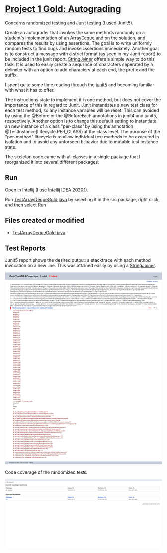 # [Project 1 Gold: Autograding](https://sp19.datastructur.es/materials/proj/proj1gold/proj1gold)

Concerns randomized testing and Junit testing (I used Junit5). 

Create an autograder that invokes the same methods randomly on a student's implementation of an ArrayDeque
and on the solution, and compares the results by using assertions. The goal is to write uniformly random tests to find bugs 
and invoke assertions immediately. Another goal is to construct a message with a strict format (as seen in my Junit
report) to be included in the junit report.
[StringJoiner](https://docs.oracle.com/javase/8/docs/api/java/util/StringJoiner.html) offers a simple way to do this task. 
It is used to easily create a sequence of characters seperated by a delimiter with an option to add characters at each end, the prefix and the suffix.


I spent quite some time reading through the [junit5](https://junit.org/junit5/docs/current/user-guide/#writing-tests-test-instance-lifecycle)
	and becoming familiar with what it has to offer. 

The instructions state to implement it in one method, but does not cover the importance of this in regard to Junit. 
Junit instantiates a new test class for each test method, so any instance variables will be reset. This can avoided
by using the @Before or the @BeforeEach annotations in junit4 and junit5, respectively. Another option is to change
this default setting to instantiate an new instance of a class "per-class" by using ths annotation 
@TestInstance(Lifecycle.PER_CLASS) at the class level. The purpose of the "per-method" lifecycle is to allow
individual test methods to be executed in isolation and to avoid any unforseen behavior due to mutable test 
instance state.

The skeleton code came with all classes in a single package that I reorganized it into several different packages.

## Run

Open in Intellij (I use Intellij IDEA 2020.1). 

Run [TestArrayDequeGold.java](proj1gold/TestArrayDequeGold.java ) by selecting it in the src package, right click, and then select Run

## Files created or modified
- [TestArrayDequeGold.java](proj1gold/TestArrayDequeGold.java )

## Test Reports

Junit5 report shows the desired output: a stacktrace with each method invocation on a new line. This was attained easily by using 
a [StringJoiner](https://docs.oracle.com/javase/8/docs/api/java/util/StringJoiner.html).

![alt text](reports/junit5-test-report.png "junit-report")


Code coverage of the randomized tests.

![alt text](reports/code-coverage.png "code-coverage")

